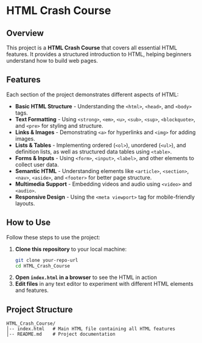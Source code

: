# HTML Crash Course

## Overview
This project is a **HTML Crash Course** that covers all essential HTML features. It provides a structured introduction to HTML, helping beginners understand how to build web pages.

## Features
Each section of the project demonstrates different aspects of HTML:
- **Basic HTML Structure** - Understanding the `<html>`, `<head>`, and `<body>` tags.
- **Text Formatting** - Using `<strong>`, `<em>`, `<u>`, `<sub>`, `<sup>`, `<blockquote>`, and `<pre>` for styling and structure.
- **Links & Images** - Demonstrating `<a>` for hyperlinks and `<img>` for adding images.
- **Lists & Tables** - Implementing ordered (`<ol>`), unordered (`<ul>`), and definition lists, as well as structured data tables using `<table>`.
- **Forms & Inputs** - Using `<form>`, `<input>`, `<label>`, and other elements to collect user data.
- **Semantic HTML** - Understanding elements like `<article>`, `<section>`, `<nav>`, `<aside>`, and `<footer>` for better page structure.
- **Multimedia Support** - Embedding videos and audio using `<video>` and `<audio>`.
- **Responsive Design** - Using the `<meta viewport>` tag for mobile-friendly layouts.

## How to Use
Follow these steps to use the project:
1. **Clone this repository** to your local machine:
   ```sh
   git clone your-repo-url
   cd HTML_Crash_Course
   ```
2. **Open `index.html` in a browser** to see the HTML in action
3. **Edit files** in any text editor to experiment with different HTML elements and features.

## Project Structure
```
HTML_Crash_Course/
│-- index.html   # Main HTML file containing all HTML features
│-- README.md    # Project documentation
```



